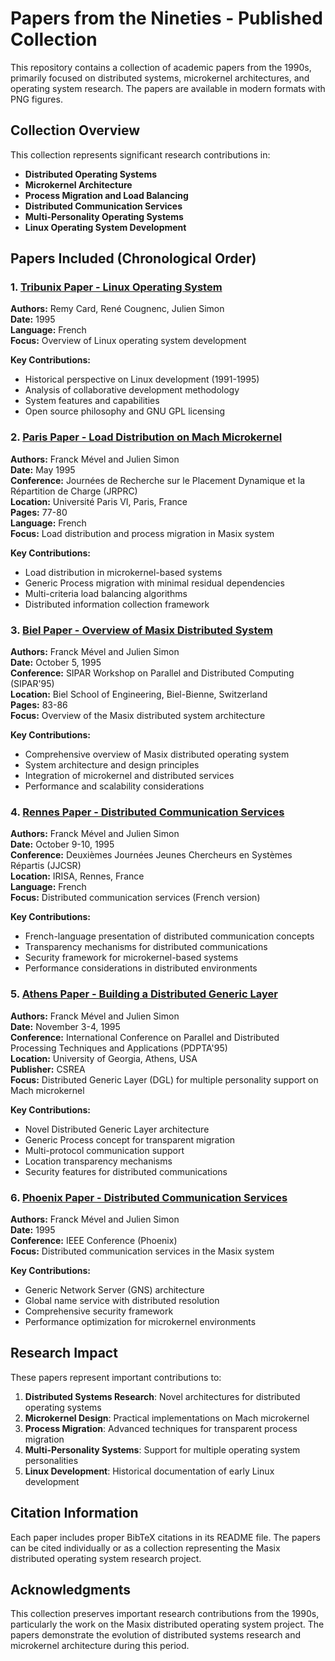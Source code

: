 # Papers from the Nineties - Published Collection

This repository contains a collection of academic papers from the 1990s, primarily focused on distributed systems, microkernel architectures, and operating system research. The papers are available in modern formats with PNG figures.

## Collection Overview

This collection represents significant research contributions in:
- **Distributed Operating Systems**
- **Microkernel Architecture**
- **Process Migration and Load Balancing**
- **Distributed Communication Services**
- **Multi-Personality Operating Systems**
- **Linux Operating System Development**

## Papers Included (Chronological Order)

### 1. [Tribunix Paper - Linux Operating System](tribunix/README.md)
**Authors:** Remy Card, René Cougnenc, Julien Simon  
**Date:** 1995  
**Language:** French  
**Focus:** Overview of Linux operating system development

**Key Contributions:**
- Historical perspective on Linux development (1991-1995)
- Analysis of collaborative development methodology
- System features and capabilities
- Open source philosophy and GNU GPL licensing

### 2. [Paris Paper - Load Distribution on Mach Microkernel](paris/README.md)
**Authors:** Franck Mével and Julien Simon  
**Date:** May 1995  
**Conference:** Journées de Recherche sur le Placement Dynamique et la Répartition de Charge (JRPRC)  
**Location:** Université Paris VI, Paris, France  
**Pages:** 77-80  
**Language:** French  
**Focus:** Load distribution and process migration in Masix system

**Key Contributions:**
- Load distribution in microkernel-based systems
- Generic Process migration with minimal residual dependencies
- Multi-criteria load balancing algorithms
- Distributed information collection framework

### 3. [Biel Paper - Overview of Masix Distributed System](biel/README.md)
**Authors:** Franck Mével and Julien Simon  
**Date:** October 5, 1995  
**Conference:** SIPAR Workshop on Parallel and Distributed Computing (SIPAR'95)  
**Location:** Biel School of Engineering, Biel-Bienne, Switzerland  
**Pages:** 83-86  
**Focus:** Overview of the Masix distributed system architecture

**Key Contributions:**
- Comprehensive overview of Masix distributed operating system
- System architecture and design principles
- Integration of microkernel and distributed services
- Performance and scalability considerations

### 4. [Rennes Paper - Distributed Communication Services](rennes/README.md)
**Authors:** Franck Mével and Julien Simon  
**Date:** October 9-10, 1995  
**Conference:** Deuxièmes Journées Jeunes Chercheurs en Systèmes Répartis (JJCSR)  
**Location:** IRISA, Rennes, France  
**Language:** French  
**Focus:** Distributed communication services (French version)

**Key Contributions:**
- French-language presentation of distributed communication concepts
- Transparency mechanisms for distributed communications
- Security framework for microkernel-based systems
- Performance considerations in distributed environments

### 5. [Athens Paper - Building a Distributed Generic Layer](athens/README.md)
**Authors:** Franck Mével and Julien Simon  
**Date:** November 3-4, 1995  
**Conference:** International Conference on Parallel and Distributed Processing Techniques and Applications (PDPTA'95)  
**Location:** University of Georgia, Athens, USA  
**Publisher:** CSREA  
**Focus:** Distributed Generic Layer (DGL) for multiple personality support on Mach microkernel

**Key Contributions:**
- Novel Distributed Generic Layer architecture
- Generic Process concept for transparent migration
- Multi-protocol communication support
- Location transparency mechanisms
- Security features for distributed communications

### 6. [Phoenix Paper - Distributed Communication Services](phoenix/README.md)
**Authors:** Franck Mével and Julien Simon  
**Date:** 1995  
**Conference:** IEEE Conference (Phoenix)  
**Focus:** Distributed communication services in the Masix system

**Key Contributions:**
- Generic Network Server (GNS) architecture
- Global name service with distributed resolution
- Comprehensive security framework
- Performance optimization for microkernel environments

## Research Impact

These papers represent important contributions to:

1. **Distributed Systems Research**: Novel architectures for distributed operating systems
2. **Microkernel Design**: Practical implementations on Mach microkernel
3. **Process Migration**: Advanced techniques for transparent process migration
4. **Multi-Personality Systems**: Support for multiple operating system personalities
5. **Linux Development**: Historical documentation of early Linux development

## Citation Information

Each paper includes proper BibTeX citations in its README file. The papers can be cited individually or as a collection representing the Masix distributed operating system research project.

## Acknowledgments

This collection preserves important research contributions from the 1990s, particularly the work on the Masix distributed operating system project. The papers demonstrate the evolution of distributed systems research and microkernel architecture during this period.
